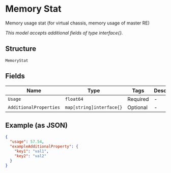 
# Memory Stat

Memory usage stat (for virtual chassis, memory usage of master RE)

*This model accepts additional fields of type interface{}.*

## Structure

`MemoryStat`

## Fields

| Name | Type | Tags | Description |
|  --- | --- | --- | --- |
| `Usage` | `float64` | Required | - |
| `AdditionalProperties` | `map[string]interface{}` | Optional | - |

## Example (as JSON)

```json
{
  "usage": 57.54,
  "exampleAdditionalProperty": {
    "key1": "val1",
    "key2": "val2"
  }
}
```

